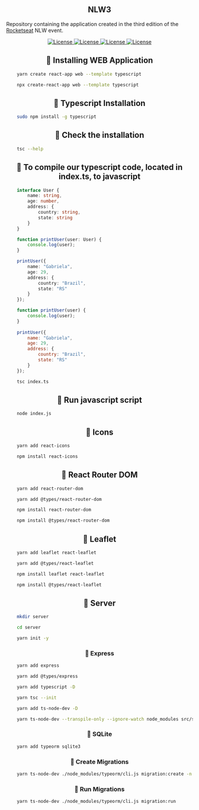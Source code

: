 <h2 align="center">NLW3</h1>

Repository containing the application created in the third edition of the <a href="https://rocketseat.com.br">Rocketseat</a> NLW event.

<p align="center">
    <a href="https://opensource.org/licenses/MIT">
        <img alt="License" src="https://img.shields.io/badge/License-MIT-yellow.svg">
    </a>
    <a href="#">
        <img alt="License" src="https://img.shields.io/github/languages/count/MagicalStrangeQuark/NLW3">
    </a>
    <a href="#">
        <img alt="License" src="https://img.shields.io/github/last-commit/MagicalStrangeQuark/NLW3">
    </a>
    <a href="#">
        <img alt="License" src="https://img.shields.io/github/followers/MagicalStrangeQuark?style=social">
    </a>
</p>

<h2 align="center">🔏 Installing WEB Application</h2>

```bash
    yarn create react-app web --template typescript
```

```bash
    npx create-react-app web --template typescript
```

<h2 align="center">🔏 Typescript Installation</h2>

```bash
    sudo npm install -g typescript
```

<h2 align="center">🔏 Check the installation</h2>

```bash
    tsc --help
```

<h2 align="center">🔏 To compile our typescript code, located in index.ts, to javascript</h2>

```typescript
    interface User {
        name: string,
        age: number,
        address: {
            country: string,
            state: string
        }
    }

    function printUser(user: User) {
        console.log(user);
    }

    printUser({
        name: "Gabriela",
        age: 29,
        address: {
            country: "Brazil",
            state: "RS"
        }
    });
```

```javascript
    function printUser(user) {
        console.log(user);
    }
    
    printUser({
        name: "Gabriela",
        age: 29,
        address: {
            country: "Brazil",
            state: "RS"
        }
    });
```

```bash
    tsc index.ts
```

<h2 align="center">🔏 Run javascript script</h2>

```bash
    node index.js
```

<h2 align="center">🔏 Icons</h2>

```bash
    yarn add react-icons
```

```bash
    npm install react-icons
```

<h2 align="center">🔏 React Router DOM</h2>

```bash
    yarn add react-router-dom

    yarn add @types/react-router-dom
```

```bash
    npm install react-router-dom

    npm install @types/react-router-dom
```

<h2 align="center">🔏 Leaflet</h2>

```bash
    yarn add leaflet react-leaflet

    yarn add @types/react-leaflet
```

```bash
    npm install leaflet react-leaflet

    npm install @types/react-leaflet
```

<h2 align="center">🔏 Server</h2>

```bash
    mkdir server

    cd server

    yarn init -y
```

<h3 align="center">🔏 Express</h3>

```bash
    yarn add express

    yarn add @types/express
```

```bash
    yarn add typescript -D

    yarn tsc --init

    yarn add ts-node-dev -D
```

```bash
    yarn ts-node-dev --transpile-only --ignore-watch node_modules src/server.ts
```

<h3 align="center">🔏 SQLite</h3>

```bash
    yarn add typeorm sqlite3
```

<h3 align="center">🔏 Create Migrations</h3>

```bash
    yarn ts-node-dev ./node_modules/typeorm/cli.js migration:create -n create_orphanages_table
```

<h3 align="center">🔏 Run Migrations</h3>

```bash
    yarn ts-node-dev ./node_modules/typeorm/cli.js migration:run
```